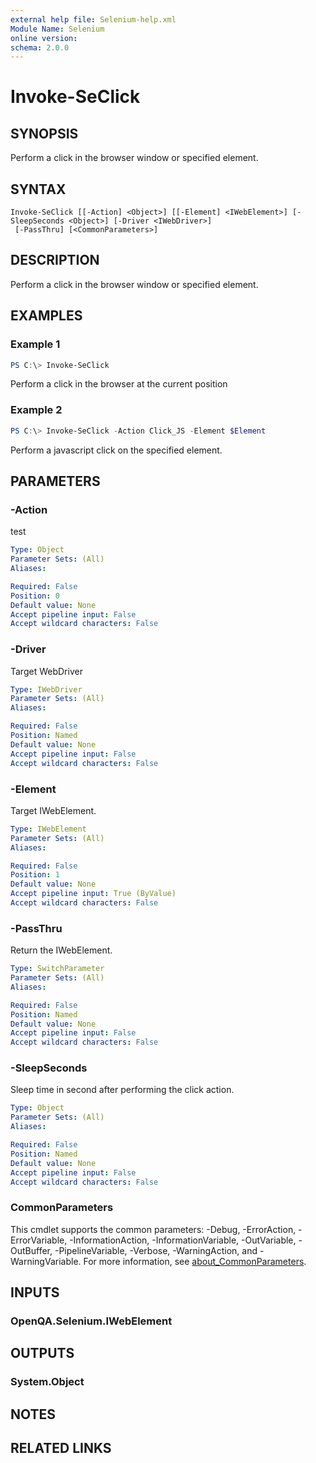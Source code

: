 ```yaml
---
external help file: Selenium-help.xml
Module Name: Selenium
online version:
schema: 2.0.0
---
```


# Invoke-SeClick

## SYNOPSIS
Perform a click in the browser window or specified element.

## SYNTAX

```
Invoke-SeClick [[-Action] <Object>] [[-Element] <IWebElement>] [-SleepSeconds <Object>] [-Driver <IWebDriver>]
 [-PassThru] [<CommonParameters>]
```

## DESCRIPTION
Perform a click in the browser window or specified element.

## EXAMPLES

### Example 1
```powershell
PS C:\> Invoke-SeClick
```

Perform a click in the browser at the current position

### Example 2
```powershell
PS C:\> Invoke-SeClick -Action Click_JS -Element $Element
```

Perform a javascript click on the specified element. 

## PARAMETERS

### -Action
test

```yaml
Type: Object
Parameter Sets: (All)
Aliases:

Required: False
Position: 0
Default value: None
Accept pipeline input: False
Accept wildcard characters: False
```

### -Driver
Target WebDriver

```yaml
Type: IWebDriver
Parameter Sets: (All)
Aliases:

Required: False
Position: Named
Default value: None
Accept pipeline input: False
Accept wildcard characters: False
```

### -Element
Target IWebElement.

```yaml
Type: IWebElement
Parameter Sets: (All)
Aliases:

Required: False
Position: 1
Default value: None
Accept pipeline input: True (ByValue)
Accept wildcard characters: False
```

### -PassThru
Return the IWebElement.

```yaml
Type: SwitchParameter
Parameter Sets: (All)
Aliases:

Required: False
Position: Named
Default value: None
Accept pipeline input: False
Accept wildcard characters: False
```

### -SleepSeconds
Sleep time in second after performing the click action.

```yaml
Type: Object
Parameter Sets: (All)
Aliases:

Required: False
Position: Named
Default value: None
Accept pipeline input: False
Accept wildcard characters: False
```

### CommonParameters
This cmdlet supports the common parameters: -Debug, -ErrorAction, -ErrorVariable, -InformationAction, -InformationVariable, -OutVariable, -OutBuffer, -PipelineVariable, -Verbose, -WarningAction, and -WarningVariable. For more information, see [about_CommonParameters](http://go.microsoft.com/fwlink/?LinkID=113216).

## INPUTS

### OpenQA.Selenium.IWebElement

## OUTPUTS

### System.Object
## NOTES

## RELATED LINKS
